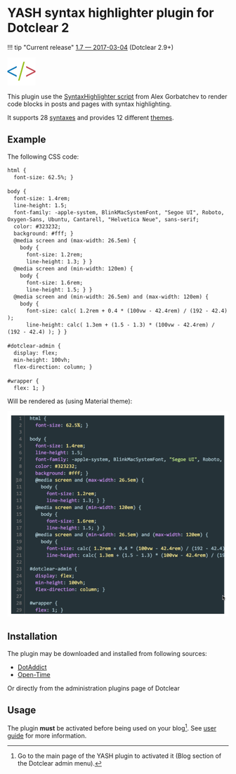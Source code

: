 # YASH syntax highlighter plugin for Dotclear 2

!!! tip "Current release"
    [1.7 — 2017-03-04][ot-dl] (Dotclear 2.9+)

![](img/icon-big.png)

This plugin use the [SyntaxHighlighter script](http://alexgorbatchev.com/SyntaxHighlighter) from Alex Gorbatchev to render code blocks in posts and pages with syntax highlighting.

It supports 28 [syntaxes](/user-guide/usage#available-syntaxes) and provides 12 different [themes](/user-guide/settings#presentation).

## Example

The following CSS code:

```
html {
  font-size: 62.5%; }

body {
  font-size: 1.4rem;
  line-height: 1.5;
  font-family: -apple-system, BlinkMacSystemFont, "Segoe UI", Roboto, Oxygen-Sans, Ubuntu, Cantarell, "Helvetica Neue", sans-serif;
  color: #323232;
  background: #fff; }
  @media screen and (max-width: 26.5em) {
    body {
      font-size: 1.2rem;
      line-height: 1.3; } }
  @media screen and (min-width: 120em) {
    body {
      font-size: 1.6rem;
      line-height: 1.5; } }
  @media screen and (min-width: 26.5em) and (max-width: 120em) {
    body {
      font-size: calc( 1.2rem + 0.4 * (100vw - 42.4rem) / (192 - 42.4) );
      line-height: calc( 1.3em + (1.5 - 1.3) * (100vw - 42.4rem) / (192 - 42.4) ); } }

#dotclear-admin {
  display: flex;
  min-height: 100vh;
  flex-direction: column; }

#wrapper {
  flex: 1; }
```

Will be rendered as (using Material theme):

![YASH sample](img/yash-sample.jpg)

## Installation

The plugin may be downloaded and installed from following sources:

 * [DotAddict](https://plugins.dotaddict.org/dc2/details/yash)
 * [Open-Time][ot-dl]

Or directly from the administration plugins page of Dotclear

## Usage

The plugin **must** be activated before being used on your blog[^1]. See [user guide](user-guide/usage) for more information.

[^1]: Go to the main page of the YASH plugin to activated it (Blog section of the Dotclear admin menu).

[ot-dl]: https://open-time.net/post/2017/03/04/Plugin-Yash-17-pour-Dotclear
